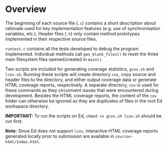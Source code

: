 # Overview

The beginning of each source file (`.c`) contains a short description about rationale used for key implementation features (e.g. use of synchronisation variables, etc.). Header files (`.h`) only contain method prototypes implemented in their respective source files.

`runtest.c` contains all the tests developed to debug the program implemented. Individual methods call `gen_blank_files()` to reset the three main filesystem files opened/created in `main()`.

Two scripts are included for generating coverage statistics, `gcov.sh` and `lcov.sh`. Running these scripts will create directory `cov`, copy source and header files to the directory, and either output coverage data or generate HTML coverage reports, respectively. A separate directory, `cov` is used for these commands as they circumvent issues that were encountered during development. Besides the HTML coverage reports, the content of  the `cov` folder can otherwise be ignored as they are duplicates of files in the root Ed workspace directory.

**IMPORTANT:** To run the scripts on Ed, `chmod +x gcov.sh lcov.sh` should be run first.

**Note:** Since Ed does not support `lcov`, interactive HTML coverage reports generated locally prior to submission are available in `cov/cov-html/index.html`.